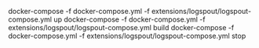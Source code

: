 docker-compose -f docker-compose.yml -f extensions/logspout/logspout-compose.yml up
docker-compose -f docker-compose.yml -f extensions/logspout/logspout-compose.yml build
docker-compose -f docker-compose.yml -f extensions/logspout/logspout-compose.yml stop
